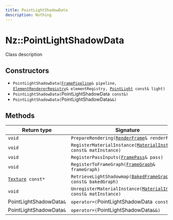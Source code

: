 ```yaml
---
title: PointLightShadowData
description: Nothing
---
```


# Nz::PointLightShadowData

Class description

## Constructors

- `PointLightShadowData(`[`FramePipeline`](documentation/generated/Graphics/FramePipeline.md)`& pipeline, `[`ElementRendererRegistry`](documentation/generated/Graphics/ElementRendererRegistry.md)`& elementRegistry, `[`PointLight`](documentation/generated/Graphics/PointLight.md)` const& light)`
- `PointLightShadowData(`PointLightShadowData` const&)`
- `PointLightShadowData(`PointLightShadowData`&&)`

## Methods

| Return type | Signature |
| ----------- | --------- |
| `void` | `PrepareRendering(`[`RenderFrame`](documentation/generated/Renderer/RenderFrame.md)`& renderFrame)` |
| `void` | `RegisterMaterialInstance(`[`MaterialInstance`](documentation/generated/Graphics/MaterialInstance.md)` const& matInstance)` |
| `void` | `RegisterPassInputs(`[`FramePass`](documentation/generated/Graphics/FramePass.md)`& pass)` |
| `void` | `RegisterToFrameGraph(`[`FrameGraph`](documentation/generated/Graphics/FrameGraph.md)`& frameGraph)` |
| [`Texture`](documentation/generated/Renderer/Texture.md)` const*` | `RetrieveLightShadowmap(`[`BakedFrameGraph`](documentation/generated/Graphics/BakedFrameGraph.md)` const& bakedGraph)` |
| `void` | `UnregisterMaterialInstance(`[`MaterialInstance`](documentation/generated/Graphics/MaterialInstance.md)` const& matInstance)` |
| PointLightShadowData`&` | `operator=(`PointLightShadowData` const&)` |
| PointLightShadowData`&` | `operator=(`PointLightShadowData`&&)` |
